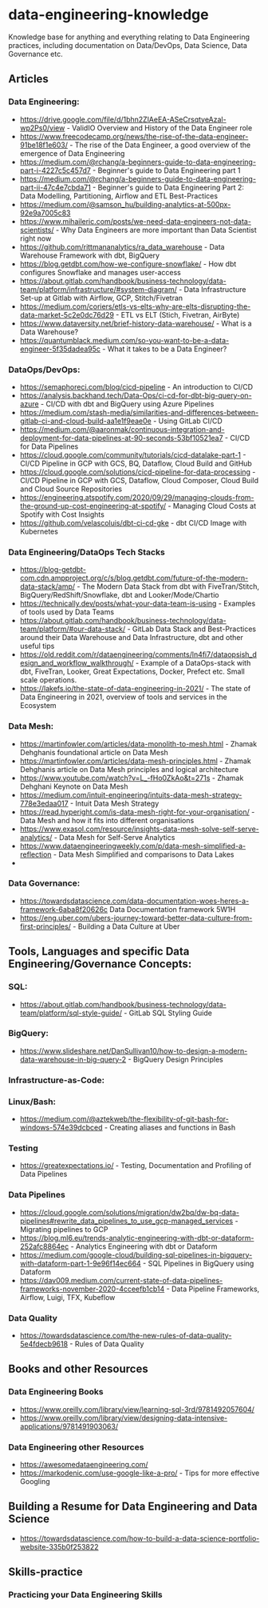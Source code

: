 # data-engineering-knowledge
Knowledge base for anything and everything relating to Data Engineering practices, including documentation on Data/DevOps, Data Science, Data Governance etc.

## Articles

### Data Engineering:
* https://drive.google.com/file/d/1bhn2ZlAeEA-ASeCrsqtyeAzal-wp2Ps0/view - ValidIO Overview and History of the Data Engineer role
* https://www.freecodecamp.org/news/the-rise-of-the-data-engineer-91be18f1e603/ - The rise of the Data Engineer, a good overview of the emergence of Data Engineering
* https://medium.com/@rchang/a-beginners-guide-to-data-engineering-part-i-4227c5c457d7 - Beginner's guide to Data Engineering part 1
* https://medium.com/@rchang/a-beginners-guide-to-data-engineering-part-ii-47c4e7cbda71 - Beginner's guide to Data Engineering Part 2: Data Modelling, Partitioning, Airflow and ETL Best-Practices
* https://medium.com/@samson_hu/building-analytics-at-500px-92e9a7005c83
* https://www.mihaileric.com/posts/we-need-data-engineers-not-data-scientists/ - Why Data Engineers are more important than Data Scientist right now
* https://github.com/rittmananalytics/ra_data_warehouse - Data Warehouse Framework with dbt, BigQuery
* https://blog.getdbt.com/how-we-configure-snowflake/ - How dbt configures Snowflake and manages user-access
* https://about.gitlab.com/handbook/business-technology/data-team/platform/infrastructure/#system-diagram/ - Data Infrastructure Set-up at Gitlab with Airflow, GCP, Stitch/Fivetran
* https://medium.com/coriers/etls-vs-elts-why-are-elts-disrupting-the-data-market-5c2e0dc76d29 - ETL vs ELT (Stich, Fivetran, AirByte)
* https://www.dataversity.net/brief-history-data-warehouse/ - What is a Data Warehouse?
* https://quantumblack.medium.com/so-you-want-to-be-a-data-engineer-5f35dadea95c - What it takes to be a Data Engineer?

### DataOps/DevOps:
* https://semaphoreci.com/blog/cicd-pipeline - An introduction to CI/CD
* https://analysis.backhand.tech/Data-Ops/ci-cd-for-dbt-big-query-on-azure - CI/CD with dbt and BigQuery using Azure Pipelines
* https://medium.com/stash-media/similarities-and-differences-between-gitlab-ci-and-cloud-build-aa1e1f9eae0e - Using GitLab CI/CD
* https://medium.com/@aaronmak/continuous-integration-and-deployment-for-data-pipelines-at-90-seconds-53bf10521ea7 - CI/CD for Data Pipelines
* https://cloud.google.com/community/tutorials/cicd-datalake-part-1 - CI/CD Pipeline in GCP with GCS, BQ, Dataflow, Cloud Build and GitHub
* https://cloud.google.com/solutions/cicd-pipeline-for-data-processing - CI/CD Pipeline in GCP with GCS, Dataflow, Cloud Composer, Cloud Build and Cloud Source Repositories
* https://engineering.atspotify.com/2020/09/29/managing-clouds-from-the-ground-up-cost-engineering-at-spotify/ - Managing Cloud Costs at Spotify with Cost Insights
* https://github.com/velascoluis/dbt-ci-cd-gke - dbt CI/CD Image with Kubernetes

### Data Engineering/DataOps Tech Stacks
* https://blog-getdbt-com.cdn.ampproject.org/c/s/blog.getdbt.com/future-of-the-modern-data-stack/amp/ - The Modern Data Stack from dbt with FiveTran/Stitch, BigQuery/RedShift/Snowflake, dbt and Looker/Mode/Chartio 
* https://technically.dev/posts/what-your-data-team-is-using - Examples of tools used by Data Teams
* https://about.gitlab.com/handbook/business-technology/data-team/platform/#our-data-stack/ - GitLab Data Stack and Best-Practices around their Data Warehouse and Data Infrastructure, dbt and other useful tips
* https://old.reddit.com/r/dataengineering/comments/ln4fi7/dataopsish_design_and_workflow_walkthrough/ - Example of a DataOps-stack with dbt, FiveTran, Looker, Great Expectations, Docker, Prefect etc. Small scale operations.
* https://lakefs.io/the-state-of-data-engineering-in-2021/ - The state of Data Engineering in 2021, overview of tools and services in the Ecosystem

### Data Mesh:
* https://martinfowler.com/articles/data-monolith-to-mesh.html - Zhamak Dehghanis foundational article on Data Mesh
* https://martinfowler.com/articles/data-mesh-principles.html - Zhamak Dehghanis article on Data Mesh principles and logical architecture
* https://www.youtube.com/watch?v=L_-fHo0ZkAo&t=271s - Zhamak Dehghani Keynote on Data Mesh
* https://medium.com/intuit-engineering/intuits-data-mesh-strategy-778e3edaa017 - Intuit Data Mesh Strategy
* https://read.hyperight.com/is-data-mesh-right-for-your-organisation/ - Data Mesh and how it fits into different organisations
* https://www.exasol.com/resource/insights-data-mesh-solve-self-serve-analytics/ - Data Mesh for Self-Serve Analytics
* https://www.dataengineeringweekly.com/p/data-mesh-simplified-a-reflection - Data Mesh Simplified and comparisons to Data Lakes
* 

### Data Governance:
* https://towardsdatascience.com/data-documentation-woes-heres-a-framework-6aba8f20626c Data Documentation framework 5W1H
* https://eng.uber.com/ubers-journey-toward-better-data-culture-from-first-principles/ - Building a Data Culture at Uber


## Tools, Languages and specific Data Engineering/Governance Concepts:

### SQL:
* https://about.gitlab.com/handbook/business-technology/data-team/platform/sql-style-guide/ - GitLab SQL Styling Guide

### BigQuery:
* https://www.slideshare.net/DanSullivan10/how-to-design-a-modern-data-warehouse-in-big-query-2 - BigQuery Design Principles

### Infrastructure-as-Code:

### Linux/Bash:
* https://medium.com/@aztekweb/the-flexibility-of-git-bash-for-windows-574e39dcbced - Creating aliases and functions in Bash

### Testing
* https://greatexpectations.io/ - Testing, Documentation and Profiling of Data Pipelines

### Data Pipelines
* https://cloud.google.com/solutions/migration/dw2bq/dw-bq-data-pipelines#rewrite_data_pipelines_to_use_gcp-managed_services - Migrating pipelines to GCP
* https://blog.ml6.eu/trends-analytic-engineering-with-dbt-or-dataform-252afc8864ec - Analytics Engineering with dbt or Dataform
* https://medium.com/google-cloud/building-sql-pipelines-in-bigquery-with-dataform-part-1-9e96f14ec664 - SQL Pipelines in BigQuery using Dataform
* https://dav009.medium.com/current-state-of-data-pipelines-frameworks-november-2020-4cceefb1cb14 - Data Pipeline Frameworks, Airflow, Luigi, TFX, Kubeflow

### Data Quality
* https://towardsdatascience.com/the-new-rules-of-data-quality-5e4fdecb9618 - Rules of Data Quality

## Books and other Resources

### Data Engineering Books
* https://www.oreilly.com/library/view/learning-sql-3rd/9781492057604/
* https://www.oreilly.com/library/view/designing-data-intensive-applications/9781491903063/

### Data Engineering other Resources
* https://awesomedataengineering.com/ 
* https://markodenic.com/use-google-like-a-pro/ - Tips for more effective Googling

## Building a Resume for Data Engineering and Data Science
* https://towardsdatascience.com/how-to-build-a-data-science-portfolio-website-335b0f253822

## Skills-practice

### Practicing your Data Engineering Skills
